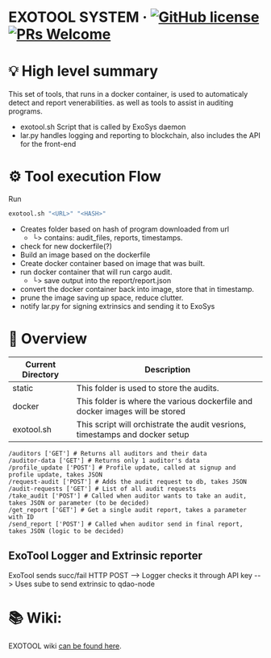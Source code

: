 # EXOTOOL SYSTEM &middot; [![GitHub license](https://img.shields.io/badge/license-GPL3%2FApache2-blue)](#LICENSE) [![PRs Welcome](https://img.shields.io/badge/PRs-welcome-brightgreen.svg)](docs/CONTRIBUTING.adoc)


# 💡 High level summary
This set of tools, that runs in a docker container, is used to automaticaly detect and report venerabilities. as well as tools to assist in auditing programs.
- exotool.sh Script that is called by ExoSys daemon
- lar.py handles logging and reporting to blockchain, also includes the API for the front-end

# ⚙️  Tool execution Flow
Run 
```bash
exotool.sh "<URL>" "<HASH>"
```
- Creates folder based on hash of program downloaded from url
  - └> contains: audit_files, reports, timestamps.
- check for new dockerfile(?)
- Build an image based on the dockerfile
- Create docker container based on image that was built.
- run docker container that will run cargo audit.
  - └> save output into the report/report.json
- convert the docker container back into image, store that in timestamp.
- prune the image saving up space, reduce clutter.
- notify lar.py for signing extrinsics and sending it to ExoSys


# 🔭 Overview
| Current Directory  | Description                                                                  |
|------------------- |----------------------------------------------------------------------------- |
| static             | This folder is used to store the audits.                                     |
| docker             | This folder is where the various dockerfile and docker images will be stored |
| exotool.sh         | This script will orchistrate the audit vesrions, timestamps and docker setup |

```
/auditors ['GET'] # Returns all auditors and their data
/auditor-data ['GET'] # Returns only 1 auditor's data
/profile_update ['POST'] # Profile update, called at signup and profile update, takes JSON
/request-audit ['POST'] # Adds the audit request to db, takes JSON
/audit-requests ['GET'] # List of all audit requests
/take_audit ['POST'] # Called when auditor wants to take an audit, takes JSON or parameter (to be decided)
/get_report ['GET'] # Get a single audit report, takes a parameter with ID
/send_report ['POST'] # Called when auditor send in final report, takes JSON (logic to be decided)
```

## ExoTool Logger and Extrinsic reporter
ExoTool sends succ/fail HTTP POST --> Logger checks it through API key --> Uses sube to send extrinsic to qdao-node

# 📚 Wiki:

EXOTOOL wiki [can be found here](https://github.com/Qrucial/QRUCIAL-DAO/wiki/ExoTool).   
